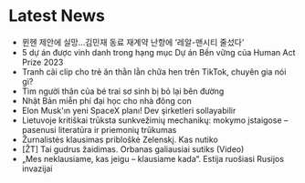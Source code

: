 # Latest News
-  뮌헨 제안에 실망…김민재 동료 재계약 난항에 ‘레알-맨시티 줄섰다‘
-  5 dự án được vinh danh trong hạng mục Dự án Bền vững của Human Act Prize 2023
-  Tranh cãi clip cho trẻ ăn thằn lằn chữa hen trên TikTok, chuyên gia nói gì?
-  Tìm người thân của bé trai sơ sinh bị bỏ lại bên đường
-  Nhật Bản miễn phí đại học cho nhà đông con
-  Elon Musk'ın yeni SpaceX planı! Dev şirketleri sollayabilir
-  Lietuvoje kritiškai trūksta sunkvežimių mechanikų: mokymo įstaigose – pasenusi literatūra ir priemonių trūkumas
-  Žurnalistės klausimas pribloškė Zelenskį. Kas nutiko
-  [ŽT] Tai gudrus žaidimas. Orbanas galiausiai sutiks (Video)
-  „Mes neklausiame, kas jeigu – klausiame kada“. Estija ruošiasi Rusijos invazijai

